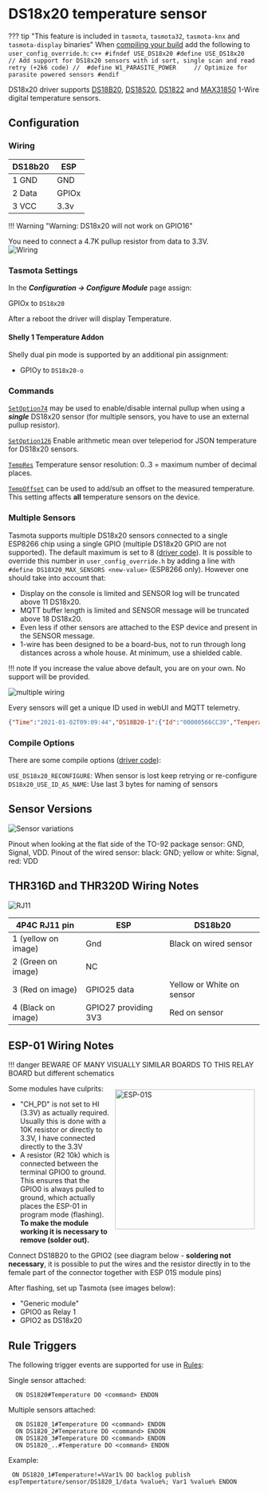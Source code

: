 # DS18x20 temperature sensor

??? tip "This feature is included in `tasmota`, `tasmota32`, `tasmota-knx` and `tasmota-display` binaries" 
    When [compiling your build](Compile-your-build) add the following to `user_config_override.h`:
    ```c++
    #ifndef USE_DS18x20
    #define USE_DS18x20               // Add support for DS18x20 sensors with id sort, single scan and read retry (+2k6 code)
    //  #define W1_PARASITE_POWER     // Optimize for parasite powered sensors
    #endif
    ```

DS18x20 driver supports [DS18B20](https://www.maximintegrated.com/en/products/sensors/DS18B20.html), [DS18S20](https://www.maximintegrated.com/en/products/sensors/DS18S20.html), [DS1822](https://www.maximintegrated.com/en/products/sensors/DS1822.html) and [MAX31850](https://www.maximintegrated.com/en/products/sensors/MAX31850.html) 1-Wire digital temperature sensors.

## Configuration

### Wiring
| DS18b20   | ESP |
|---|---|
|1 GND   |GND   |
|2 Data  |GPIOx   |
|3 VCC   |3.3v   |

!!! Warning "Warning: DS18x20 will not work on GPIO16"

You need to connect a 4.7K pullup resistor from data to 3.3V.   
![Wiring](https://user-images.githubusercontent.com/5904370/68093499-5b310700-fe96-11e9-8d50-2be9982a59f2.png)

### Tasmota Settings
In the **_Configuration -> Configure Module_** page assign:

GPIOx to `DS18x20`

After a reboot the driver will display Temperature.

#### Shelly 1 Temperature Addon
Shelly dual pin mode is supported by an additional pin assignment:

- GPIOy to `DS18x20-o`   

### Commands
[`SetOption74`](Commands.md#setoption74) may be used to enable/disable internal pullup when using a ***single*** DS18x20 sensor (for multiple sensors, you have to use an external pullup resistor).

[`SetOption126`](Commands.md#setoption126) Enable arithmetic mean over teleperiod for JSON temperature for DS18x20 sensors.

[`TempRes`](Commands.md#TempRes) Temperature sensor resolution: 0..3 = maximum number of decimal places.

[`TempOffset`](Commands.md#tempoffset) can be used to add/sub an offset to the measured temperature. This setting affects **all** temperature sensors on the device.

### Multiple Sensors
Tasmota supports multiple DS18x20 sensors connected to a single ESP8266 chip using a single GPIO (multiple DS18x20 GPIO are not supported). The default maximum is set to 8 ([driver code](https://github.com/arendst/Tasmota/blob/development/tasmota/xsns_05_ds18x20.ino#L42)). It is possible to override this number in `user_config_override.h` by adding a line with `#define DS18X20_MAX_SENSORS <new-value>` (ESP8266 only). However one should take into account that:

* Display on the console is limited and SENSOR log will be truncated above 11 DS18x20.
* MQTT buffer length is limited and SENSOR message will be truncated above 18 DS18x20. 
* Even less if other sensors are attached to the ESP device and present in the SENSOR message.
* 1-wire has been designed to be a board-bus, not to run through long distances across a whole house. At minimum, use a shielded cable.

!!! note 
    If you increase the value above default, you are on your own. No support will be provided.

![multiple wiring](https://user-images.githubusercontent.com/5904370/68093672-4b1a2700-fe98-11e9-8c63-3a9b566546b5.png)

Every sensors will get a unique ID used in webUI and MQTT telemetry.

```json
{"Time":"2021-01-02T09:09:44","DS18B20-1":{"Id":"00000566CC39","Temperature":13.3},"DS18B20-2":{"Id":"0000059352D4","Temperature":1.2},"DS18B20-3":{"Id":"000005937C90","Temperature":22.5},"TempUnit":"C"}
```

### Compile Options

There are some compile options ([driver code](https://github.com/arendst/Tasmota/blob/development/tasmota/xsns_05_ds18x20.ino#L28)):

`USE_DS18x20_RECONFIGURE`:  When sensor is lost keep retrying or re-configure    
`DS18x20_USE_ID_AS_NAME`:   Use last 3 bytes for naming of sensors

## Sensor Versions
![Sensor variations](https://user-images.githubusercontent.com/5904370/68093451-dba33800-fe95-11e9-95f5-33b7f2c234cd.png)

Pinout when looking at the flat side of the TO-92 package sensor: GND, Signal, VDD. Pinout of the wired sensor: black: GND; yellow or white: Signal, red: VDD 

## THR316D and THR320D Wiring Notes ##

![RJ11](https://user-images.githubusercontent.com/11044339/187024676-1d29abcd-e19e-410f-95da-830b5c1fc7e4.png)

|4P4C RJ11 pin | ESP | DS18b20 |
|---|---|---|
|1 (yellow on image) |Gnd | Black on wired sensor |
|2 (Green on image) |NC | |
|3 (Red on image) |GPIO25 data | Yellow or White on sensor |
|4 (Black on image) |GPIO27 providing 3V3 | Red on sensor |

## ESP-01 Wiring Notes

!!! danger
    BEWARE OF MANY VISUALLY SIMILAR BOARDS TO THIS RELAY BOARD but different schematics

<img alt="ESP-01S" src="https://tasmota.github.io/docs/_media/ESP-01-Pin-Out.png" style="margin:10px;float:right;width:20em"> </img>

Some modules have culprits:
* "CH_PD" is not set to HI (3.3V) as actually required. Usually this is done with a 10K resistor or directly to 3.3V, I have connected directly to the 3.3V
* A resistor (R2 10k) which is connected between the terminal GPIO0 to ground. This ensures that the GPIO0 is always pulled to ground, which actually places the ESP-01 in program mode (flashing). **To make the module working it is necessary to remove (solder out).**

Connect DS18B20 to the GPIO2 (see diagram below - **soldering not necessary**, it is possible to put the wires and the resistor directly in to the female part of the connector together with ESP 01S module pins)

After flashing, set up Tasmota (see images below):
* "Generic module"
* GPIO0 as Relay 1
* GPIO2 as DS18x20 

## Rule Triggers

The following trigger events are supported for use in [Rules](Rules.md):

Single sensor attached:
```
  ON DS1820#Temperature DO <command> ENDON
```
Multiple sensors attached:
```
  ON DS1820_1#Temperature DO <command> ENDON
  ON DS1820_2#Temperature DO <command> ENDON
  ON DS1820_3#Temperature DO <command> ENDON
  ON DS1820_..#Temperature DO <command> ENDON
```
Example:
```
 ON DS1820_1#Temperature!=%Var1% DO backlog publish espTempertature/sensor/DS1820_1/data %value%; Var1 %value% ENDON
```
